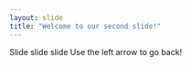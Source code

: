 ```yaml
---
layout: slide
title: "Welcome to our second slide!"
---
```

Slide slide slide
Use the left arrow to go back!
